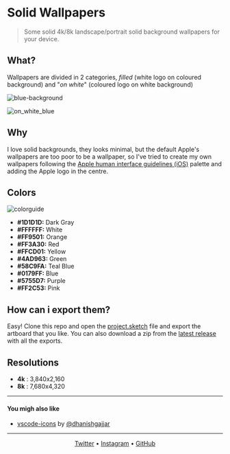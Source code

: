 # Solid Wallpapers
> Some solid 4k/8k landscape/portrait solid background wallpapers for your device.

## What?
Wallpapers are divided in 2 categories, *filled* (white logo on coloured background) and "*on white*" (coloured logo on white background)

![blue-background](https://user-images.githubusercontent.com/16429579/35515406-5b916fec-0509-11e8-8239-e2206f1b9a65.png)

![on_white_blue](https://user-images.githubusercontent.com/16429579/35515446-7b1893a4-0509-11e8-823d-e70c335394fa.png)

## Why
I love solid backgrounds, they looks minimal, but the default Apple's wallpapers are too poor to be a wallpaper, so I've tried to create my own wallpapers following the [Apple human interface guidelines (iOS)][human-interface-guidelines] palette and adding the Apple logo in the centre.


## Colors
![colorguide](https://user-images.githubusercontent.com/16429579/35515518-b5502dde-0509-11e8-9c0f-b1dc4307dbbf.png)

- **#1D1D1D:** Dark Gray
- **#FFFFFF:** White
- **#FF9501:** Orange
- **#FF3A30:** Red
- **#FFCD01:** Yellow
- **#4AD963:** Green
- **#58C9FA:** Teal Blue
- **#0179FF:** Blue
- **#5755D7:** Purple
- **#FF2C53:** Pink

## How can i export them?
Easy! Clone this repo and open the [project.sketch](project.sketch) file and export the artboard that you like. You can also download a zip from the [latest release][latest] with all the exports.

## Resolutions
- **4k** : 3,840x2,160
- **8k** : 7,680x4,320

--------
#### You migh also like
- [vscode-icons](https://github.com/dhanishgajjar/vscode-icons) by [@dhanishgajjar](https://github.com/dhanishgajjar)

--------
<p align="center">
	<a href="https://twitter.com/rawnlydev">Twitter</a> • <a href="https://instagram.com/fede.vitale">Instagram</a>  • <a href="https://github.com/rawnly">GitHub</a> 
</p>


[human-interface-guidelines]: https://developer.apple.com/ios/human-interface-guidelines/visual-design/color/
[latest]: https://github.com/rawnly/apple-solid-wallpapers/releases/latest
[twitter]: https://twitter.com/rawnlydev
[instagram]: https://instagram.com/fede.vitale
[github]: https://github.com/rawnly